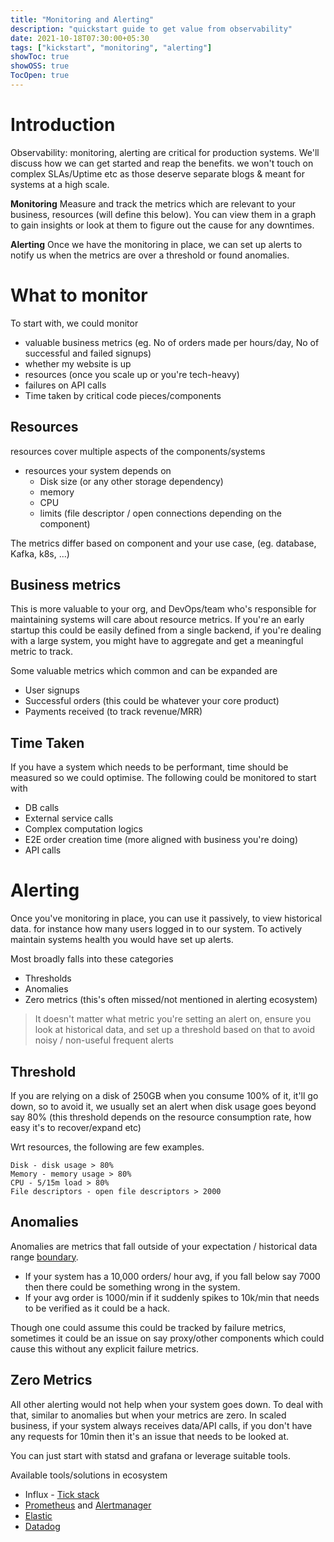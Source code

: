 ```yaml
---
title: "Monitoring and Alerting"
description: "quickstart guide to get value from observability"
date: 2021-10-18T07:30:00+05:30
tags: ["kickstart", "monitoring", "alerting"]
showToc: true
showOSS: true
TocOpen: true
---
```


# Introduction

Observability: monitoring, alerting are critical for production systems. We'll discuss how we can get started and reap the benefits.
we won't touch on complex SLAs/Uptime etc as those deserve separate blogs & meant for systems at a high scale.

**Monitoring**
Measure and track the metrics which are relevant to your business, resources (will define this below). You can view them in a graph to gain insights or look at them to figure out the cause for any downtimes.

**Alerting**
Once we have the monitoring in place, we can set up alerts to notify us when the metrics are over a threshold or found anomalies.


# What to monitor
To start with, we could monitor 
* valuable business metrics (eg. No of orders made per hours/day, No of successful and failed signups)
* whether my website is up
* resources (once you scale up or you're tech-heavy)
* failures on API calls
* Time taken by critical code pieces/components

## Resources
resources cover multiple aspects of the components/systems

* resources your system depends on
    * Disk size (or any other storage dependency)
    * memory
    * CPU
    * limits (file descriptor / open connections depending on the component)

The metrics differ based on component and your use case, (eg. database, Kafka, k8s, ...)

## Business metrics
This is more valuable to your org, and DevOps/team who's responsible for maintaining systems will care about resource metrics. If you're an early startup
this could be easily defined from a single backend, if you're dealing with a large system, you might have to aggregate and get a meaningful metric to track.

Some valuable metrics which common and can be expanded are
* User signups 
* Successful orders (this could be whatever your core product)
* Payments received (to track revenue/MRR)

## Time Taken
If you have a system which needs to be performant, time should be measured so we could optimise. The following could be monitored to start with
* DB calls
* External service calls
* Complex computation logics
* E2E order creation time (more aligned with business you're doing)
* API calls
 
# Alerting
Once you've monitoring in place, you can use it passively, to view historical data. for instance how many users logged in to our system. To actively maintain
systems health you would have set up alerts.

Most broadly falls into these categories
* Thresholds
* Anomalies
* Zero metrics (this's often missed/not mentioned in alerting ecosystem)

> It doesn't matter what metric you're setting an alert on, ensure you look at historical data, and set up a threshold based on that to avoid noisy / non-useful frequent alerts

## Threshold
If you are relying on a disk of 250GB when you consume 100% of it, it'll go down, so to avoid it, we usually set an alert when disk usage
goes beyond say 80% (this threshold depends on the resource consumption rate, how easy it's to recover/expand etc)

Wrt resources, the following are few examples.
```
Disk - disk usage > 80%
Memory - memory usage > 80%
CPU - 5/15m load > 80%
File descriptors - open file descriptors > 2000
```

## Anomalies

Anomalies are metrics that fall outside of your expectation / historical data range [boundary](boundary). 
* If your system has a 10,000 orders/ hour avg, if you fall below say 7000 then there could be something wrong in the system.
* If your avg order is 1000/min if it suddenly spikes to 10k/min that needs to be verified as it could be a hack.

Though one could assume this could be tracked by failure metrics, sometimes it could be an issue on say proxy/other components which could cause this without any explicit failure metrics.


## Zero Metrics
All other alerting would not help when your system goes down. To deal with that, similar to anomalies but when your metrics are zero. 
In scaled business, if your system always receives data/API calls, if you don't have any requests for 10min then it's an issue that needs to be looked at.

You can just start with statsd and grafana or leverage suitable tools.

Available tools/solutions in ecosystem
* Influx - [Tick stack](https://www.influxdata.com/blog/introduction-to-influxdatas-influxdb-and-tick-stack/)
* [Prometheus](https://prometheus.io/docs/introduction/overview/) and [Alertmanager](https://prometheus.io/docs/alerting/latest/overview/)
* [Elastic](https://www.elastic.co/observability)
* [Datadog](https://www.datadoghq.com/product/infrastructure-monitoring/)

